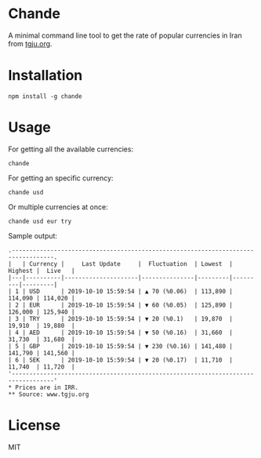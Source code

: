 # Chande
A minimal command line tool to get the rate of popular currencies in Iran from [tgju.org](http://www.tgju.org/).

# Installation
```shell
npm install -g chande
```

# Usage 
For getting all the available currencies:
```shell
chande
```

For getting an specific currency:
```
chande usd
```
Or multiple currencies at once:
```
chande usd eur try
```

Sample output:
```
.----------------------------------------------------------------------------------.
|   | Currency |     Last Update     |  Fluctuation  | Lowest  | Highest |  Live   |
|---|----------|---------------------|---------------|---------|---------|---------|
| 1 | USD      | 2019-10-10 15:59:54 | ▲ 70 (%0.06)  | 113,890 | 114,090 | 114,020 |
| 2 | EUR      | 2019-10-10 15:59:54 | ▼ 60 (%0.05)  | 125,890 | 126,000 | 125,940 |
| 3 | TRY      | 2019-10-10 15:59:54 | ▼ 20 (%0.1)   | 19,870  | 19,910  | 19,880  |
| 4 | AED      | 2019-10-10 15:59:54 | ▼ 50 (%0.16)  | 31,660  | 31,730  | 31,680  |
| 5 | GBP      | 2019-10-10 15:59:54 | ▼ 230 (%0.16) | 141,480 | 141,790 | 141,560 |
| 6 | SEK      | 2019-10-10 15:59:54 | ▼ 20 (%0.17)  | 11,710  | 11,740  | 11,720  |
'----------------------------------------------------------------------------------'
* Prices are in IRR.
** Source: www.tgju.org
```

# License
MIT